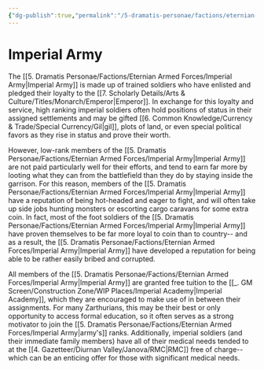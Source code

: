 ```yaml
---
{"dg-publish":true,"permalink":"/5-dramatis-personae/factions/eternian-armed-forces/imperial-army/","noteIcon":""}
---
```


# Imperial Army

The [[5. Dramatis Personae/Factions/Eternian Armed Forces/Imperial Army\|Imperial Army]] is made up of trained soldiers who have enlisted and pledged their loyalty to the [[7. Scholarly Details/Arts & Culture/Titles/Monarch/Emperor\|Emperor]]. In exchange for this loyalty and service, high ranking imperial soldiers often hold positions of status in their assigned settlements and may be gifted [[6. Common Knowledge/Currency & Trade/Special Currency/Gil\|gil]], plots of land, or even special political favors as they rise in status and prove their worth. 

However, low-rank members of the [[5. Dramatis Personae/Factions/Eternian Armed Forces/Imperial Army\|Imperial Army]] are not paid particularly well for their efforts, and tend to earn far more by looting what they can from the battlefield than they do by staying inside the garrison. For this reason, members of the [[5. Dramatis Personae/Factions/Eternian Armed Forces/Imperial Army\|Imperial Army]] have a reputation of being hot-headed and eager to fight, and will often take up side jobs hunting monsters or escorting cargo caravans for some extra coin. In fact, most of the foot soldiers of the [[5. Dramatis Personae/Factions/Eternian Armed Forces/Imperial Army\|Imperial Army]] have proven themselves to be far more loyal to coin than to country-- and as a result, the [[5. Dramatis Personae/Factions/Eternian Armed Forces/Imperial Army\|Imperial Army]] have developed a reputation for being able to be rather easily bribed and corrupted. 

All members of the [[5. Dramatis Personae/Factions/Eternian Armed Forces/Imperial Army\|Imperial Army]] are granted free tuition to the [[_. GM Screen/Construction Zone/WIP Places/Imperial Academy\|Imperial Academy]], which they are encouraged to make use of in between their assignments. For many Zarthurians, this may be their best or only opportunity to access formal education, so it often serves as a strong motivator to join the [[5. Dramatis Personae/Factions/Eternian Armed Forces/Imperial Army\|army's]] ranks. Additionally, imperial soldiers (and their immediate family members) have all of their medical needs tended to at the [[4. Gazetteer/Diurnan Valley/Janova/RMC\|RMC]] free of charge-- which can be an enticing offer for those with significant medical needs. 



